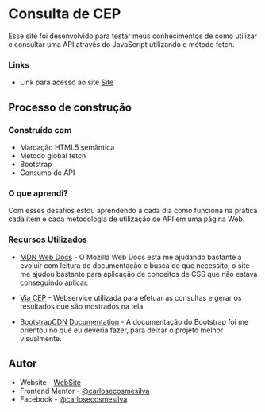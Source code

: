 # Consulta de CEP

Esse site foi desenvolvido para testar meus conhecimentos de como utilizar e consultar uma API através do JavaScript utilizando o método fetch.

### Links

- Link para acesso ao site [Site](https://brave-newton-796b3a.netlify.app/) 

## Processo de construção

### Construído com

- Marcação HTML5 semântica
- Método global fetch
- Bootstrap
- Consumo de API

### O que aprendi?

Com esses desafios estou aprendendo a cada dia como funciona na prática cada item e cada metodologia de utilização de API em uma página Web.

### Recursos Utilizados

- [MDN Web Docs](https://developer.mozilla.org/pt-BR/docs/Web/CSS) - O Mozilla Web Docs está me ajudando bastante a evoluir com leitura de documentação e busca do que necessito, o site me ajudou bastante para aplicação de conceitos de CSS que não estava conseguindo aplicar.

- [Via CEP](https://viacep.com.br/) - Webservice utilizada para efetuar as consultas e gerar os resultados que são mostrados na tela. 

- [BootstrapCDN Documentation](https://getbootstrap.com/docs/4.1/getting-started/introduction/) - A documentação do Bootstrap foi me orientou no que eu deveria fazer, para deixar o projeto melhor visualmente.

## Autor

- Website - [WebSite](https://carlosecosmesilva.github.io/portfolio-novo/)
- Frontend Mentor - [@carlosecosmesilva](https://www.frontendmentor.io/profile/carlosecosmesilva)
- Facebook - [@carlosecosmesilva](https://www.facebook.com/carlosecosmedasilva/)



